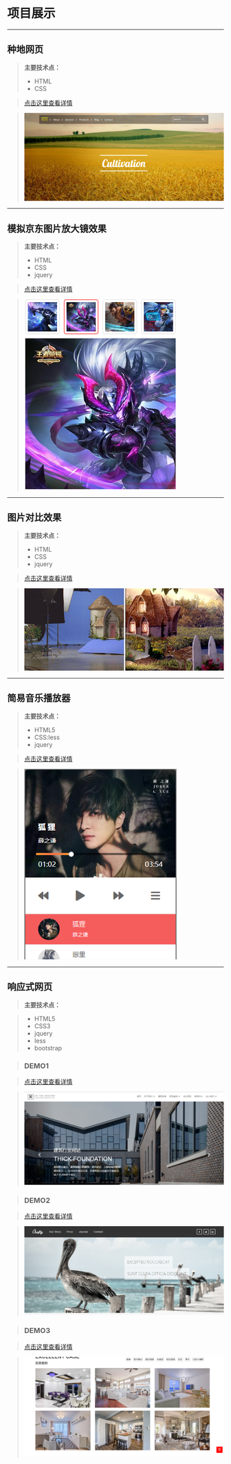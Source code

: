 # 项目展示
***
## 种地网页

>**主要技术点：**
>+ HTML
>+ CSS

>[点击这里查看详情](https://1924666540.github.io/cultivation/index.html " ")

>![种地](./img/cultivation.png "种地")

***
## 模拟京东图片放大镜效果

>**主要技术点：**
>+ HTML
>+ CSS
>+ jquery

>[点击这里查看详情](https://1924666540.github.io/amplifier/index.html " ")

>![放大镜](./img/amplifier.png " ")

***
## 图片对比效果

>**主要技术点：**
>+ HTML
>+ CSS
>+ jquery

>[点击这里查看详情](https://1924666540.github.io/contrast/index.html " ")

>![图片对比](./img/contrast.png " ")

***
## 简易音乐播放器

>**主要技术点：**
>+ HTML5
>+ CSS:less
>+ jquery

>[点击这里查看详情](https://1924666540.github.io/audioPlayer/index.html " ")

>![音乐播放器](./img/audioPlayer.png " ")

***
## 响应式网页

>**主要技术点：**

>+ HTML5
>+ CSS3
>+ jquery
>+ less
>+ bootstrap

>### DEMO1

>[点击这里查看详情](https://1924666540.github.io/bootstrapDemo/demo1/index.html " ")

>![demo1](./img/demo1.png " ")

>### DEMO2

>[点击这里查看详情](https://1924666540.github.io/bootstrapDemo/demo2/index.html " ")

>![demo2](./img/demo2.png " ")

>### DEMO3

>[点击这里查看详情](https://1924666540.github.io/bootstrapDemo/demo3/index.html " ")

>![demo3](./img/demo3.png " ")




